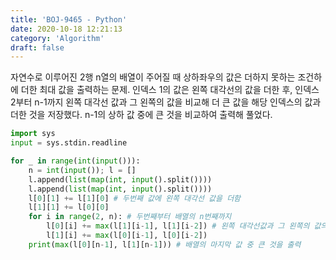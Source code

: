 ```yaml
---
title: 'BOJ-9465 - Python'
date: 2020-10-18 12:21:13
category: 'Algorithm'
draft: false
---
```

자연수로 이루어진 2행 n열의 배열이 주어질 때 상하좌우의 값은 더하지 못하는 조건하에 더한 최대 값을 출력하는 문제. 인덱스 1의 값은 왼쪽 대각선의 값을 더한 후, 인덱스 2부터 n-1까지 왼쪽 대각선 값과 그 왼쪽의 값을 비교해 더 큰 값을 해당 인덱스의 값과 더한 것을 저장했다. n-1의 상하 값 중에 큰 것을 비교하여 출력해 풀었다.
```python
import sys
input = sys.stdin.readline

for _ in range(int(input())):
    n = int(input()); l = []
    l.append(list(map(int, input().split())))
    l.append(list(map(int, input().split())))
    l[0][1] += l[1][0] # 두번째 값에 왼쪽 대각선 값을 더함
    l[1][1] += l[0][0]
    for i in range(2, n): # 두번째부터 배열의 n번째까지
        l[0][i] += max(l[1][i-1], l[1][i-2]) # 왼쪽 대각선값과 그 왼쪽의 값의 크기를 비교해서 큰 것을 더
        l[1][i] += max(l[0][i-1], l[0][i-2])
    print(max(l[0][n-1], l[1][n-1])) # 배열의 마지막 값 중 큰 것을 출력

```